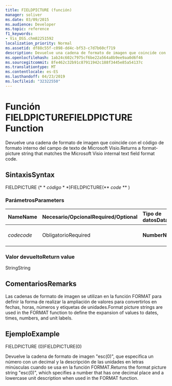 ```yaml
---
title: FIELDPICTURE (función)
manager: soliver
ms.date: 03/09/2015
ms.audience: Developer
ms.topic: reference
f1_keywords:
- Vis_DSS.chm82251592
localization_priority: Normal
ms.assetid: df88c55f-c098-dd4c-bf53-c7d7b60cf719
description: Devuelve una cadena de formato de imagen que coincide con el código de formato interno del campo de texto de Microsoft Visio.
ms.openlocfilehash: 1ab24c602c7975cf6be22a564a8b9ee9aa0d6f46
ms.sourcegitcommit: 8fe462c32b91c87911942c188f3445e85a54137c
ms.translationtype: MT
ms.contentlocale: es-ES
ms.lasthandoff: 04/23/2019
ms.locfileid: "32322550"
---
```

# <a name="fieldpicture-function"></a><span data-ttu-id="1e8fa-103">Función FIELDPICTURE</span><span class="sxs-lookup"><span data-stu-id="1e8fa-103">FIELDPICTURE Function</span></span>

<span data-ttu-id="1e8fa-104">Devuelve una cadena de formato de imagen que coincide con el código de formato interno del campo de texto de Microsoft Visio.</span><span class="sxs-lookup"><span data-stu-id="1e8fa-104">Returns a format-picture string that matches the Microsoft Visio internal text field format code.</span></span>
  
## <a name="syntax"></a><span data-ttu-id="1e8fa-105">Sintaxis</span><span class="sxs-lookup"><span data-stu-id="1e8fa-105">Syntax</span></span>

<span data-ttu-id="1e8fa-106">FIELDPICTURE (\* \* *código* \* \*)</span><span class="sxs-lookup"><span data-stu-id="1e8fa-106">FIELDPICTURE(\*\* *code* \*\* )</span></span> 
  
### <a name="parameters"></a><span data-ttu-id="1e8fa-107">Parámetros</span><span class="sxs-lookup"><span data-stu-id="1e8fa-107">Parameters</span></span>

|<span data-ttu-id="1e8fa-108">**Name**</span><span class="sxs-lookup"><span data-stu-id="1e8fa-108">**Name**</span></span>|<span data-ttu-id="1e8fa-109">**Necesario/Opcional**</span><span class="sxs-lookup"><span data-stu-id="1e8fa-109">**Required/Optional**</span></span>|<span data-ttu-id="1e8fa-110">**Tipo de datos**</span><span class="sxs-lookup"><span data-stu-id="1e8fa-110">**Data Type**</span></span>|<span data-ttu-id="1e8fa-111">**Descripción**</span><span class="sxs-lookup"><span data-stu-id="1e8fa-111">**Description**</span></span>|
|:-----|:-----|:-----|:-----|
| <span data-ttu-id="1e8fa-112">_code_</span><span class="sxs-lookup"><span data-stu-id="1e8fa-112">_code_</span></span> <br/> |<span data-ttu-id="1e8fa-113">Obligatorio</span><span class="sxs-lookup"><span data-stu-id="1e8fa-113">Required</span></span>  <br/> |<span data-ttu-id="1e8fa-114">**Number**</span><span class="sxs-lookup"><span data-stu-id="1e8fa-114">**Number**</span></span> <br/> | <span data-ttu-id="1e8fa-115">Un código de formato de campo de texto.</span><span class="sxs-lookup"><span data-stu-id="1e8fa-115">A text field format code.</span></span>  <br/> |
   
### <a name="return-value"></a><span data-ttu-id="1e8fa-116">Valor devuelto</span><span class="sxs-lookup"><span data-stu-id="1e8fa-116">Return value</span></span>

<span data-ttu-id="1e8fa-117">String</span><span class="sxs-lookup"><span data-stu-id="1e8fa-117">String</span></span>
  
## <a name="remarks"></a><span data-ttu-id="1e8fa-118">Comentarios</span><span class="sxs-lookup"><span data-stu-id="1e8fa-118">Remarks</span></span>

<span data-ttu-id="1e8fa-119">Las cadenas de formato de imagen se utilizan en la función FORMAT para definir la forma de realizar la ampliación de valores para convertirlos en fechas, horas, números y etiquetas de unidades.</span><span class="sxs-lookup"><span data-stu-id="1e8fa-119">Format picture strings are used in the FORMAT function to define the expansion of values to dates, times, numbers, and unit labels.</span></span>
  
## <a name="example"></a><span data-ttu-id="1e8fa-120">Ejemplo</span><span class="sxs-lookup"><span data-stu-id="1e8fa-120">Example</span></span>

<span data-ttu-id="1e8fa-121">FIELDPICTURE (0)</span><span class="sxs-lookup"><span data-stu-id="1e8fa-121">FIELDPICTURE(0)</span></span> 
  
<span data-ttu-id="1e8fa-122">Devuelve la cadena de formato de imagen "esc(0)", que especifica un número con un decimal y la descripción de las unidades en letras minúsculas cuando se usa en la función FORMAT.</span><span class="sxs-lookup"><span data-stu-id="1e8fa-122">Returns the format picture string "esc(0)", which specifies a number that has one decimal place and a lowercase unit description when used in the FORMAT function.</span></span> 
  

